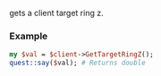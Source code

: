 gets a client target ring z.
### Example

```perl
my $val = $client->GetTargetRingZ();
quest::say($val); # Returns double
```